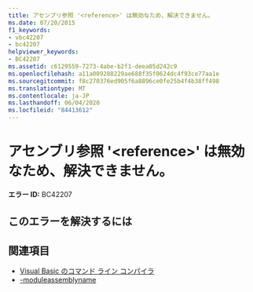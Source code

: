 ```yaml
---
title: アセンブリ参照 '<reference>' は無効なため、解決できません。
ms.date: 07/20/2015
f1_keywords:
- vbc42207
- bc42207
helpviewer_keywords:
- BC42207
ms.assetid: c6129559-7273-4abe-b2f1-deea05d242c9
ms.openlocfilehash: a11a009288229ae688f35f0624dc4f93ce77aa1e
ms.sourcegitcommit: f8c270376ed905f6a8896ce0fe25b4f4b38ff498
ms.translationtype: MT
ms.contentlocale: ja-JP
ms.lasthandoff: 06/04/2020
ms.locfileid: "84413612"
---
```

# <a name="assembly-reference-reference-is-invalid-and-cannot-be-resolved"></a>アセンブリ参照 '\<reference>' は無効なため、解決できません。

**エラー ID:** BC42207

## <a name="to-correct-this-error"></a>このエラーを解決するには

## <a name="see-also"></a>関連項目

- [Visual Basic のコマンド ライン コンパイラ](../reference/command-line-compiler/index.md)
- [-moduleassemblyname](../reference/command-line-compiler/moduleassemblyname.md)
